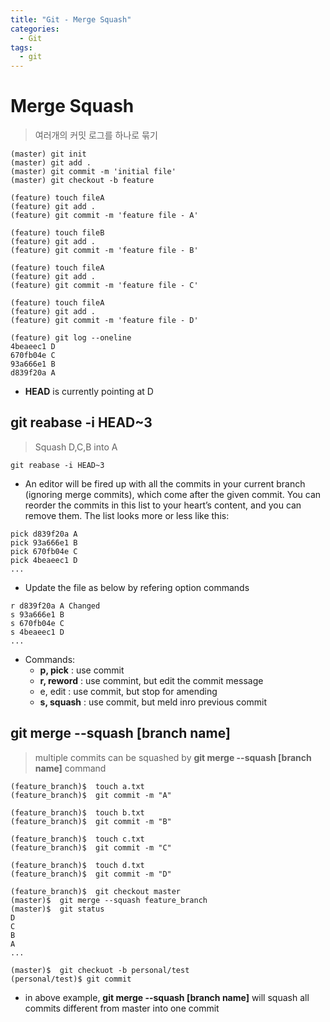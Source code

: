 ```yaml
---
title: "Git - Merge Squash"
categories:
  - Git
tags:
  - git
---
```


# Merge Squash
> 여러개의 커밋 로그를 하나로 묶기  

```
(master) git init
(master) git add .
(master) git commit -m 'initial file'
(master) git checkout -b feature

(feature) touch fileA
(feature) git add .
(feature) git commit -m 'feature file - A'

(feature) touch fileB
(feature) git add .
(feature) git commit -m 'feature file - B'

(feature) touch fileA
(feature) git add .
(feature) git commit -m 'feature file - C'

(feature) touch fileA
(feature) git add .
(feature) git commit -m 'feature file - D'

(feature) git log --oneline
4beaeec1 D
670fb04e C
93a666e1 B
d839f20a A
```
* __HEAD__ is currently pointing at D

## git reabase -i HEAD~3
>  Squash D,C,B into A


```
git reabase -i HEAD~3
```
* An editor will be fired up with all the commits in your current branch (ignoring merge commits), which come after the given commit. You can reorder the commits in this list to your heart’s content, and you can remove them. The list looks more or less like this:

```
pick d839f20a A
pick 93a666e1 B
pick 670fb04e C
pick 4beaeec1 D
...
```
* Update the file as below by refering option commands

```
r d839f20a A Changed
s 93a666e1 B
s 670fb04e C
s 4beaeec1 D
...
```
* Commands:
  * **p, pick** : use commit
  * **r, reword** : use commint, but edit the commit message
  * e, edit : use commit, but stop for amending
  * **s, squash** : use commit, but meld inro previous commit


## git merge --squash [branch name]
> multiple commits can be squashed by **git merge --squash [branch name]** command  


```git
(feature_branch)$  touch a.txt
(feature_branch)$  git commit -m "A"

(feature_branch)$  touch b.txt
(feature_branch)$  git commit -m "B"

(feature_branch)$  touch c.txt
(feature_branch)$  git commit -m "C"

(feature_branch)$  touch d.txt
(feature_branch)$  git commit -m "D"

(feature_branch)$  git checkout master
(master)$  git merge --squash feature_branch
(master)$  git status
D
C
B
A
...

(master)$  git checkuot -b personal/test
(personal/test)$ git commit
```

* in above example, **git merge --squash [branch name]** will squash all commits different from master into one commit  
